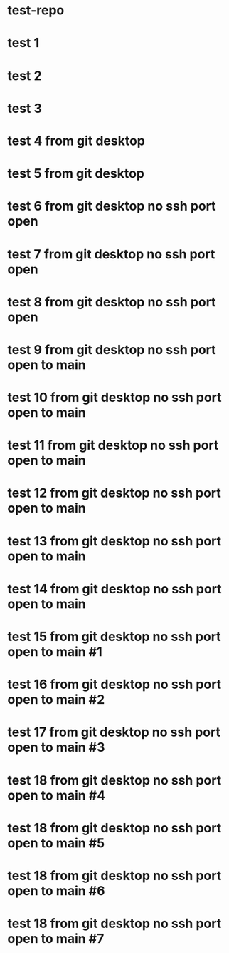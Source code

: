 # test-repo
# test 1
# test 2
# test 3
# test 4 from  git desktop
# test 5 from  git desktop
# test 6 from  git desktop  no ssh port open
# test 7 from  git desktop  no ssh port open
# test 8 from  git desktop  no ssh port open
# test 9 from  git desktop  no ssh port open to main
# test 10 from  git desktop  no ssh port open to main
# test 11 from  git desktop  no ssh port open to main
# test 12 from  git desktop  no ssh port open to main
# test 13 from  git desktop  no ssh port open to main
# test 14 from  git desktop  no ssh port open to main
# test 15 from  git desktop  no ssh port open to main #1
# test 16 from  git desktop  no ssh port open to main #2
# test 17 from  git desktop  no ssh port open to main #3
# test 18 from  git desktop  no ssh port open to main #4
# test 18 from  git desktop  no ssh port open to main #5
# test 18 from  git desktop  no ssh port open to main #6
# test 18 from  git desktop  no ssh port open to main #7
